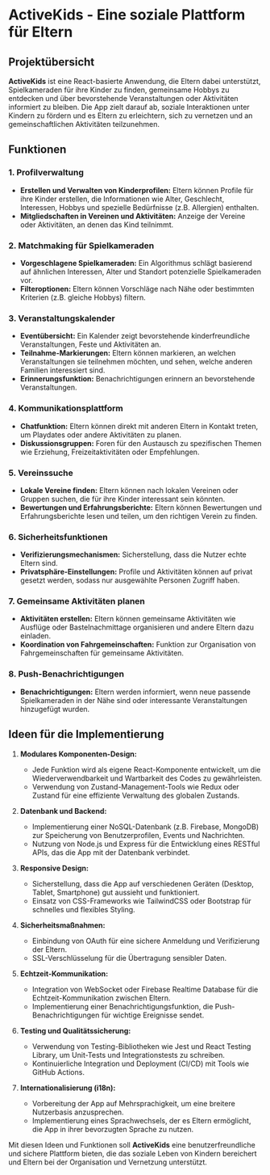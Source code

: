 # ActiveKids - Eine soziale Plattform für Eltern

## Projektübersicht

**ActiveKids** ist eine React-basierte Anwendung, die Eltern dabei unterstützt, Spielkameraden für ihre Kinder zu finden, gemeinsame Hobbys zu entdecken und über bevorstehende Veranstaltungen oder Aktivitäten informiert zu bleiben. Die App zielt darauf ab, soziale Interaktionen unter Kindern zu fördern und es Eltern zu erleichtern, sich zu vernetzen und an gemeinschaftlichen Aktivitäten teilzunehmen.

## Funktionen

### 1. Profilverwaltung
- **Erstellen und Verwalten von Kinderprofilen:** Eltern können Profile für ihre Kinder erstellen, die Informationen wie Alter, Geschlecht, Interessen, Hobbys und spezielle Bedürfnisse (z.B. Allergien) enthalten.
- **Mitgliedschaften in Vereinen und Aktivitäten:** Anzeige der Vereine oder Aktivitäten, an denen das Kind teilnimmt.

### 2. Matchmaking für Spielkameraden
- **Vorgeschlagene Spielkameraden:** Ein Algorithmus schlägt basierend auf ähnlichen Interessen, Alter und Standort potenzielle Spielkameraden vor.
- **Filteroptionen:** Eltern können Vorschläge nach Nähe oder bestimmten Kriterien (z.B. gleiche Hobbys) filtern.

### 3. Veranstaltungskalender
- **Eventübersicht:** Ein Kalender zeigt bevorstehende kinderfreundliche Veranstaltungen, Feste und Aktivitäten an.
- **Teilnahme-Markierungen:** Eltern können markieren, an welchen Veranstaltungen sie teilnehmen möchten, und sehen, welche anderen Familien interessiert sind.
- **Erinnerungsfunktion:** Benachrichtigungen erinnern an bevorstehende Veranstaltungen.

### 4. Kommunikationsplattform
- **Chatfunktion:** Eltern können direkt mit anderen Eltern in Kontakt treten, um Playdates oder andere Aktivitäten zu planen.
- **Diskussionsgruppen:** Foren für den Austausch zu spezifischen Themen wie Erziehung, Freizeitaktivitäten oder Empfehlungen.

### 5. Vereinssuche
- **Lokale Vereine finden:** Eltern können nach lokalen Vereinen oder Gruppen suchen, die für ihre Kinder interessant sein könnten.
- **Bewertungen und Erfahrungsberichte:** Eltern können Bewertungen und Erfahrungsberichte lesen und teilen, um den richtigen Verein zu finden.

### 6. Sicherheitsfunktionen
- **Verifizierungsmechanismen:** Sicherstellung, dass die Nutzer echte Eltern sind.
- **Privatsphäre-Einstellungen:** Profile und Aktivitäten können auf privat gesetzt werden, sodass nur ausgewählte Personen Zugriff haben.

### 7. Gemeinsame Aktivitäten planen
- **Aktivitäten erstellen:** Eltern können gemeinsame Aktivitäten wie Ausflüge oder Bastelnachmittage organisieren und andere Eltern dazu einladen.
- **Koordination von Fahrgemeinschaften:** Funktion zur Organisation von Fahrgemeinschaften für gemeinsame Aktivitäten.

### 8. Push-Benachrichtigungen
- **Benachrichtigungen:** Eltern werden informiert, wenn neue passende Spielkameraden in der Nähe sind oder interessante Veranstaltungen hinzugefügt wurden.

## Ideen für die Implementierung

1. **Modulares Komponenten-Design:**
   - Jede Funktion wird als eigene React-Komponente entwickelt, um die Wiederverwendbarkeit und Wartbarkeit des Codes zu gewährleisten.
   - Verwendung von Zustand-Management-Tools wie Redux oder Zustand für eine effiziente Verwaltung des globalen Zustands.

2. **Datenbank und Backend:**
   - Implementierung einer NoSQL-Datenbank (z.B. Firebase, MongoDB) zur Speicherung von Benutzerprofilen, Events und Nachrichten.
   - Nutzung von Node.js und Express für die Entwicklung eines RESTful APIs, das die App mit der Datenbank verbindet.

3. **Responsive Design:**
   - Sicherstellung, dass die App auf verschiedenen Geräten (Desktop, Tablet, Smartphone) gut aussieht und funktioniert.
   - Einsatz von CSS-Frameworks wie TailwindCSS oder Bootstrap für schnelles und flexibles Styling.

4. **Sicherheitsmaßnahmen:**
   - Einbindung von OAuth für eine sichere Anmeldung und Verifizierung der Eltern.
   - SSL-Verschlüsselung für die Übertragung sensibler Daten.

5. **Echtzeit-Kommunikation:**
   - Integration von WebSocket oder Firebase Realtime Database für die Echtzeit-Kommunikation zwischen Eltern.
   - Implementierung einer Benachrichtigungsfunktion, die Push-Benachrichtigungen für wichtige Ereignisse sendet.

6. **Testing und Qualitätssicherung:**
   - Verwendung von Testing-Bibliotheken wie Jest und React Testing Library, um Unit-Tests und Integrationstests zu schreiben.
   - Kontinuierliche Integration und Deployment (CI/CD) mit Tools wie GitHub Actions.

7. **Internationalisierung (i18n):**
   - Vorbereitung der App auf Mehrsprachigkeit, um eine breitere Nutzerbasis anzusprechen.
   - Implementierung eines Sprachwechsels, der es Eltern ermöglicht, die App in ihrer bevorzugten Sprache zu nutzen.

Mit diesen Ideen und Funktionen soll **ActiveKids** eine benutzerfreundliche und sichere Plattform bieten, die das soziale Leben von Kindern bereichert und Eltern bei der Organisation und Vernetzung unterstützt.
